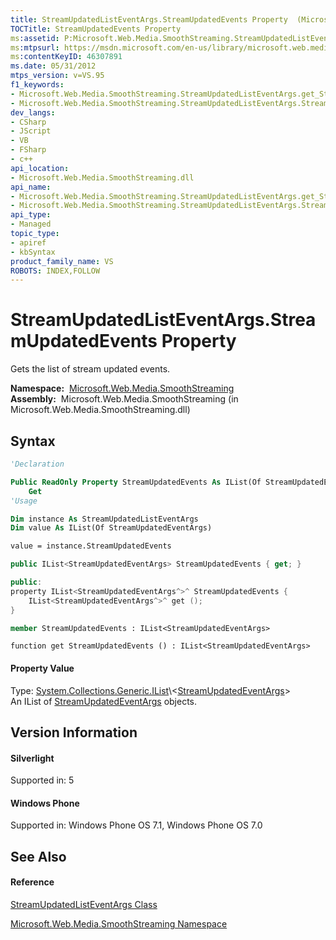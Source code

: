 ```yaml
---
title: StreamUpdatedListEventArgs.StreamUpdatedEvents Property  (Microsoft.Web.Media.SmoothStreaming)
TOCTitle: StreamUpdatedEvents Property
ms:assetid: P:Microsoft.Web.Media.SmoothStreaming.StreamUpdatedListEventArgs.StreamUpdatedEvents
ms:mtpsurl: https://msdn.microsoft.com/en-us/library/microsoft.web.media.smoothstreaming.streamupdatedlisteventargs.streamupdatedevents(v=VS.95)
ms:contentKeyID: 46307891
ms.date: 05/31/2012
mtps_version: v=VS.95
f1_keywords:
- Microsoft.Web.Media.SmoothStreaming.StreamUpdatedListEventArgs.get_StreamUpdatedEvents
- Microsoft.Web.Media.SmoothStreaming.StreamUpdatedListEventArgs.StreamUpdatedEvents
dev_langs:
- CSharp
- JScript
- VB
- FSharp
- c++
api_location:
- Microsoft.Web.Media.SmoothStreaming.dll
api_name:
- Microsoft.Web.Media.SmoothStreaming.StreamUpdatedListEventArgs.get_StreamUpdatedEvents
- Microsoft.Web.Media.SmoothStreaming.StreamUpdatedListEventArgs.StreamUpdatedEvents
api_type:
- Managed
topic_type:
- apiref
- kbSyntax
product_family_name: VS
ROBOTS: INDEX,FOLLOW
---
```


# StreamUpdatedListEventArgs.StreamUpdatedEvents Property

Gets the list of stream updated events.

**Namespace:**  [Microsoft.Web.Media.SmoothStreaming](microsoft-web-media-smoothstreaming-namespace_1.md)  
**Assembly:**  Microsoft.Web.Media.SmoothStreaming (in Microsoft.Web.Media.SmoothStreaming.dll)

## Syntax

``` vb
'Declaration

Public ReadOnly Property StreamUpdatedEvents As IList(Of StreamUpdatedEventArgs)
    Get
'Usage

Dim instance As StreamUpdatedListEventArgs
Dim value As IList(Of StreamUpdatedEventArgs)

value = instance.StreamUpdatedEvents
```

``` csharp
public IList<StreamUpdatedEventArgs> StreamUpdatedEvents { get; }
```

``` c++
public:
property IList<StreamUpdatedEventArgs^>^ StreamUpdatedEvents {
    IList<StreamUpdatedEventArgs^>^ get ();
}
```

``` fsharp
member StreamUpdatedEvents : IList<StreamUpdatedEventArgs>
```

``` jscript
function get StreamUpdatedEvents () : IList<StreamUpdatedEventArgs>
```

#### Property Value

Type: [System.Collections.Generic.IList](https://msdn.microsoft.com/en-us/library/5y536ey6\(v=vs.95\))\<[StreamUpdatedEventArgs](streamupdatedeventargs-class-microsoft-web-media-smoothstreaming_1.md)\>  
An IList of [StreamUpdatedEventArgs](streamupdatedeventargs-class-microsoft-web-media-smoothstreaming_1.md) objects.

## Version Information

#### Silverlight

Supported in: 5  

#### Windows Phone

Supported in: Windows Phone OS 7.1, Windows Phone OS 7.0  

## See Also

#### Reference

[StreamUpdatedListEventArgs Class](streamupdatedlisteventargs-class-microsoft-web-media-smoothstreaming_1.md)

[Microsoft.Web.Media.SmoothStreaming Namespace](microsoft-web-media-smoothstreaming-namespace_1.md)


